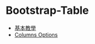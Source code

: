 # Bootstrap-Table

<ul>
    <li><a href = "https://github.com/Eddie02582/Web/tree/main/Bootstrap-Table/%E5%9F%BA%E6%9C%AC%E6%95%99%E5%AD%B8">基本教學</li>
    <li><a href = "https://github.com/Eddie02582/Web/tree/main/Bootstrap-Table/Columns">Columns Options</li>

</ul>





